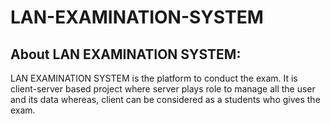 # LAN-EXAMINATION-SYSTEM

## About LAN EXAMINATION SYSTEM:
LAN EXAMINATION SYSTEM is the platform to conduct the exam. It is client-server based project where server plays role to manage all the user and its data whereas, client can be considered as a students who gives the exam.
